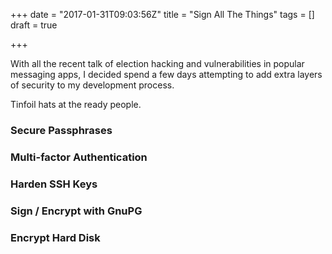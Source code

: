 +++
date = "2017-01-31T09:03:56Z"
title = "Sign All The Things"
tags = []
draft = true

+++

With all the recent talk of election hacking and vulnerabilities in popular messaging apps,
I decided spend a few days attempting to add extra layers of security to my development process.

Tinfoil hats at the ready people.

<!-- more -->

### Secure Passphrases

### Multi-factor Authentication

### Harden SSH Keys

### Sign / Encrypt with GnuPG

### Encrypt Hard Disk
